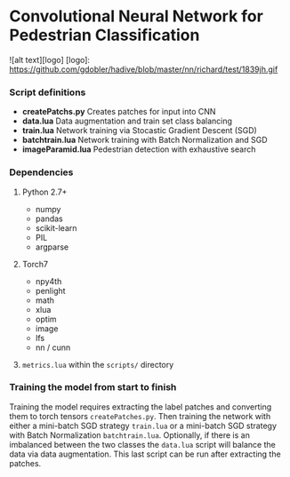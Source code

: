 # Convolutional Neural Network for Pedestrian Classification

![alt text][logo] 
[logo]: https://github.com/gdobler/hadive/blob/master/nn/richard/test/1839jh.gif

### Script definitions
+ **createPatchs.py** Creates patches for input into CNN
+ **data.lua** Data augmentation and train set class balancing
+ **train.lua** Network training via Stocastic Gradient Descent (SGD)
+ **batchtrain.lua** Network training with Batch Normalization and SGD
+ **imageParamid.lua** Pedestrian detection with exhaustive search

### Dependencies
1. Python 2.7+
   * numpy
   * pandas
   * scikit-learn
   * PIL
   * argparse

2. Torch7
   * npy4th
   * penlight
   * math
   * xlua
   * optim
   * image
   * lfs
   * nn / cunn

3. `metrics.lua` within the `scripts/` directory

### Training the model from start to finish
Training the model requires extracting the label patches and converting them to torch tensors `createPatches.py`. Then training the network with either a mini-batch SGD strategy `train.lua` or a mini-batch SGD strategy with Batch Normalization `batchtrain.lua`. Optionally, if there is an imbalanced between the two classes the `data.lua` script will balance the data via data augmentation. This last script can be run after extracting the patches. 

